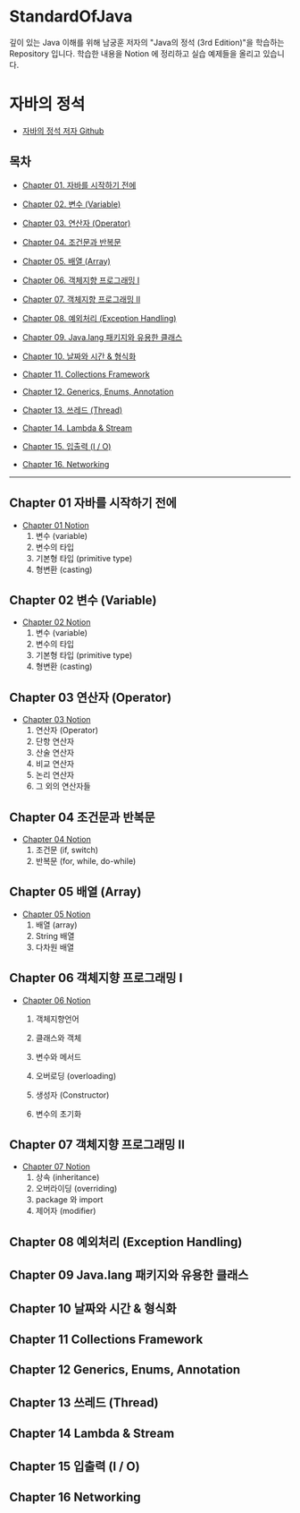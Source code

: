 # StandardOfJava

 깊이 있는 Java 이해를 위해 남궁훈 저자의 "Java의 정석 (3rd Edition)"을 학습하는 Repository 입니다. 학습한 내용을 Notion 에 정리하고 실습 예제들을 올리고 있습니다.

# 자바의 정석
- [자바의 정석 저자 Github](https://github.com/castello/javajungsuk3)

## 목차



- [Chapter 01. 자바를 시작하기 전에](#chapter-01-자바를-시작하기-전에)

- [Chapter 02. 변수 (Variable)](#chapter-02-변수-variable)

- [Chapter 03. 연산자 (Operator)](#chapter-03-연산자-operator)

- [Chapter 04. 조건문과 반복문](#chapter-04-조건문과-반복문)

- [Chapter 05. 배열 (Array)](#chapter-05-배열-array)

- [Chapter 06. 객체지향 프로그래밍 I](#chapter-06-객체지향-프로그래밍-i)

- [Chapter 07. 객체지향 프로그래밍 II](#chapter-07-객체지향-프로그래밍-ii)

- [Chapter 08. 예외처리 (Exception Handling)](#chapter-08-예외처리-exception-handling)

- [Chapter 09. Java.lang 패키지와 유용한 클래스](#chapter-09-javalang-패키지와-유용한-클래스)

- [Chapter 10. 날짜와 시간 & 형식화](#chapter-10-날짜와-시간--형식화)

- [Chapter 11. Collections Framework](#chapter-11-collections-framework)

- [Chapter 12. Generics, Enums, Annotation](#chapter-12-generics-enums-annotation)

- [Chapter 13. 쓰레드 (Thread)](#chapter-13-쓰레드-thread)

- [Chapter 14. Lambda & Stream](#chapter-14-lambda-stream)

- [Chapter 15. 입출력 (I / O)](#chapter-15-입출력-i--o)

- [Chapter 16. Networking](#chapter-16-networking)

  

---



## Chapter 01 자바를 시작하기 전에

- [Chapter 01 Notion](https://grizzled-eoraptor-f92.notion.site/Chapter-01-ecfa8698988841b2bbd7f4af836010ab)
  1. 변수 (variable)
  2. 변수의 타입
  3. 기본형 타입 (primitive type)
  4. 형변환 (casting)

## Chapter 02 변수 (Variable)

- [Chapter 02 Notion](https://grizzled-eoraptor-f92.notion.site/Chapter-02-variable-30c7f4a1531a447dad8644cadac7a052)
  1. 변수 (variable)
  2. 변수의 타입
  3. 기본형 타입 (primitive type)
  4. 형변환 (casting)

## Chapter 03 연산자 (Operator)

- [Chapter 03 Notion](https://grizzled-eoraptor-f92.notion.site/Chapter-03-Operator-ffa0336350f34aa4ad735af0f0fe22ad)
  1. 연산자 (Operator)
  2. 단항 연산자
  3. 산술 연산자
  4. 비교 연산자
  5. 논리 연산자
  6. 그 외의 연산자들

## Chapter 04 조건문과 반복문

- [Chapter 04 Notion](https://grizzled-eoraptor-f92.notion.site/Chapter-04-a49c0dc9f62e471f82ac6ae6240f7cdb)
  1. 조건문 (if, switch)
  2. 반복문 (for, while, do-while)

## Chapter 05 배열 (Array)

- [Chapter 05 Notion](https://grizzled-eoraptor-f92.notion.site/Chapter-05-array-e5436a1d470f47eb97dc4898ba9304e5)
  1. 배열 (array)
  2. String 배열
  3. 다차원 배열

## Chapter 06 객체지향 프로그래밍 I

- [Chapter 06 Notion](https://grizzled-eoraptor-f92.notion.site/Chapter-06-1-2485b8e6e244430abf0fd23d44d75589)
  
  1. 객체지향언어
  
  2. 클래스와 객체
  
  3. 변수와 메서드
  
  4. 오버로딩 (overloading)
  
  1. 생성자 (Constructor)
  2. 변수의 초기화

## Chapter 07 객체지향 프로그래밍 II

- [Chapter 07 Notion](https://grizzled-eoraptor-f92.notion.site/Chapter-07-II-5be6c693bc4241e4a91f909b87ef5aa2)
  1. 상속 (inheritance)
  2. 오버라이딩 (overriding)
  3. package 와 import
  4. 제어자 (modifier)

## Chapter 08 예외처리 (Exception Handling)



## Chapter 09 Java.lang 패키지와 유용한 클래스



## Chapter 10 날짜와 시간 & 형식화



## Chapter 11 Collections Framework



## Chapter 12 Generics, Enums, Annotation



## Chapter 13 쓰레드 (Thread)



## Chapter 14 Lambda & Stream



## Chapter 15 입출력 (I / O)



## Chapter 16 Networking
